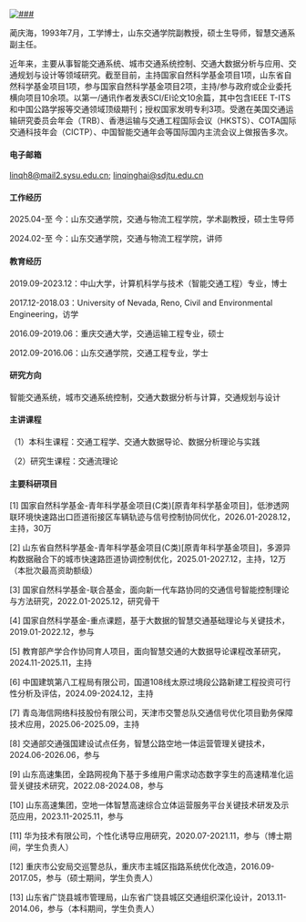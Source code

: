 

[![###](https://img.shields.io/badge/###-github-blue?logo=github)](###)
<!-- 依次用以占位盒子名词、GitHub用户名、GitHub网址 -->

蔺庆海，1993年7月，工学博士，山东交通学院副教授，硕士生导师，智慧交通系副主任。

近年来，主要从事智能交通系统、城市交通系统控制、交通大数据分析与应用、交通规划与设计等领域研究。截至目前，主持国家自然科学基金项目1项，山东省自然科学基金项目1项，参与国家自然科学基金项目2项，主持/参与政府或企业委托横向项目10余项。以第一/通讯作者发表SCI/EI论文10余篇，其中包含IEEE T-ITS和中国公路学报等交通领域顶级期刊；授权国家发明专利3项。受邀在美国交通运输研究委员会年会（TRB）、香港运输与交通工程国际会议（HKSTS）、COTA国际交通科技年会（CICTP）、中国智能交通年会等国际国内主流会议上做报告多次。

#### 电子邮箱
linqh8@mail2.sysu.edu.cn; linqinghai@sdjtu.edu.cn

#### 工作经历
2025.04-至      今：山东交通学院，交通与物流工程学院，学术副教授，硕士生导师

2024.02-至      今：山东交通学院，交通与物流工程学院，讲师

#### 教育经历

2019.09-2023.12：中山大学，计算机科学与技术（智能交通工程）专业，博士

2017.12-2018.03：University of Nevada, Reno, Civil and Environmental Engineering，访学

2016.09-2019.06：重庆交通大学，交通运输工程专业，硕士

2012.09-2016.06：山东交通学院，交通工程专业，学士

#### 研究方向
智能交通系统，城市交通系统控制，交通大数据分析与计算，交通规划与设计

#### 主讲课程
（1）本科生课程：交通工程学、交通大数据导论、数据分析理论与实践

（2）研究生课程：交通流理论

#### 主要科研项目
[1] 国家自然科学基金-青年科学基金项目(C类)[原青年科学基金项目]，低渗透网联环境快速路出口匝道衔接区车辆轨迹与信号控制协同优化，2026.01-2028.12，主持，30万

[2] 山东省自然科学基金-青年科学基金项目(C类)[原青年科学基金项目]，多源异构数据融合下的城市快速路匝道协调控制优化，2025.01-2027.12，主持，12万（本批次最高资助额级）

[3] 国家自然科学基金-联合基金，面向新一代车路协同的交通信号智能控制理论与方法研究，2022.01-2025.12，研究骨干

[4] 国家自然科学基金-重点课题，基于大数据的智慧交通基础理论与关键技术，2019.01-2022.12，参与

[5] 教育部产学合作协同育人项目，面向智慧交通的大数据导论课程改革研究，2024.11-2025.11，主持

[6] 中国建筑第八工程局有限公司，国道108线太原过境段公路新建工程投资可行性分析及评估，2024.09-2024.12，主持

[7] 青岛海信网络科技股份有限公司，天津市交警总队交通信号优化项目勤务保障技术应用，2025.06-2025.09，主持

[8] 交通部交通强国建设试点任务，智慧公路空地一体运营管理关键技术，2024.06-2026.06，参与

[9] 山东高速集团，全路网视角下基于多维用户需求动态数字孪生的高速精准化运营关键技术研究，2022.08-2024.08，参与

[10] 山东高速集团，空地一体智慧高速综合立体运营服务平台关键技术研发及示范应用，2023.11-2025.11，参与

[11] 华为技术有限公司，个性化诱导应用研究，2020.07-2021.11，参与（博士期间，学生负责人）

[12] 重庆市公安局交巡警总队，重庆市主城区指路系统优化改造，2016.09-2017.05，参与（硕士期间，学生负责人）

[13] 山东省广饶县城市管理局，山东省广饶县城区交通组织深化设计，2013.11-2014.06，参与（本科期间，学生负责人）





